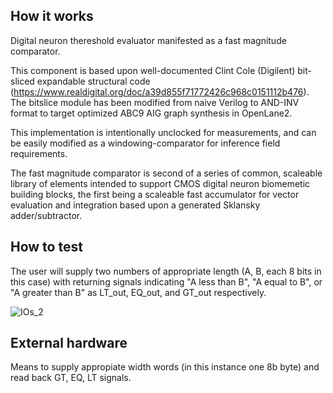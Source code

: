<!---

This file is used to generate your project datasheet. Please fill in the information below and delete any unused
sections.

You can also include images in this folder and reference them in the markdown. Each image must be less than
512 kb in size, and the combined size of all images must be less than 1 MB.
-->

## How it works

Digital neuron thereshold evaluator manifested as a fast magnitude comparator.  

This component is based upon well-documented Clint Cole (Digilent) bit-sliced expandable structural code 
(https://www.realdigital.org/doc/a39d855f71772426c968c0151112b476).
 The bitslice module has been modified from naive Verilog to AND-INV format to target optimized ABC9 AIG graph synthesis in OpenLane2.

This implementation is intentionally unclocked for measurements, and can be easily modified as a windowing-comparator 
for inference field requirements.

The fast magnitude comparator is second of a series of common, scaleable library of elements
intended to support CMOS digital neuron biomemetic building blocks, the first being a
scaleable fast accumulator for vector evaluation and integration based upon a generated
Sklansky adder/subtractor.

## How to test

The user will supply two numbers of appropriate length (A, B, each 8 bits in this case) with returning signals
indicating "A less than B", "A equal to B", or "A greater than B" as LT_out, EQ_out, and GT_out respectively.

![IOs_2](https://github.com/drburke3/FastMagnitudeComparator/assets/782159/098e4a18-069b-4d23-bb30-56c7cb443706)

## External hardware

Means to supply appropiate width words (in this instance one 8b byte) and read back GT, EQ, LT signals.
